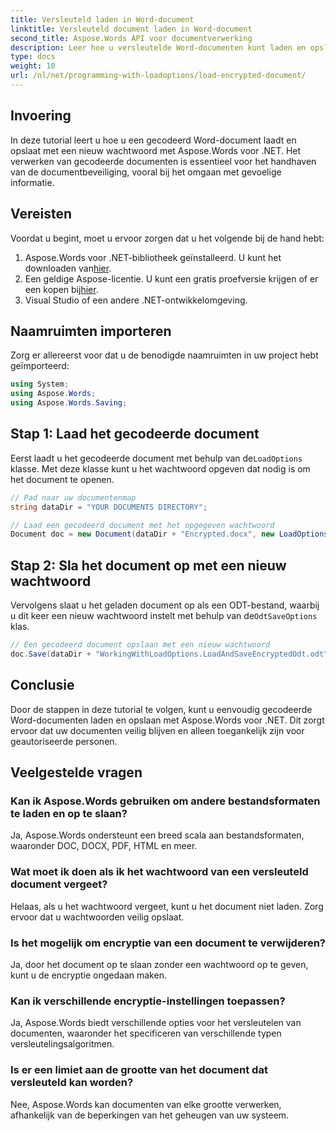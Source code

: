 ```yaml
---
title: Versleuteld laden in Word-document
linktitle: Versleuteld document laden in Word-document
second_title: Aspose.Words API voor documentverwerking
description: Leer hoe u versleutelde Word-documenten kunt laden en opslaan met Aspose.Words voor .NET. Beveilig uw documenten eenvoudig met nieuwe wachtwoorden. Inclusief stapsgewijze handleiding.
type: docs
weight: 10
url: /nl/net/programming-with-loadoptions/load-encrypted-document/
---
```

## Invoering

In deze tutorial leert u hoe u een gecodeerd Word-document laadt en opslaat met een nieuw wachtwoord met Aspose.Words voor .NET. Het verwerken van gecodeerde documenten is essentieel voor het handhaven van de documentbeveiliging, vooral bij het omgaan met gevoelige informatie.

## Vereisten

Voordat u begint, moet u ervoor zorgen dat u het volgende bij de hand hebt:

1.  Aspose.Words voor .NET-bibliotheek geïnstalleerd. U kunt het downloaden van[hier](https://downloads.aspose.com/words/net).
2.  Een geldige Aspose-licentie. U kunt een gratis proefversie krijgen of er een kopen bij[hier](https://purchase.aspose.com/buy).
3. Visual Studio of een andere .NET-ontwikkelomgeving.

## Naamruimten importeren

Zorg er allereerst voor dat u de benodigde naamruimten in uw project hebt geïmporteerd:

```csharp
using System;
using Aspose.Words;
using Aspose.Words.Saving;
```

## Stap 1: Laad het gecodeerde document

 Eerst laadt u het gecodeerde document met behulp van de`LoadOptions` klasse. Met deze klasse kunt u het wachtwoord opgeven dat nodig is om het document te openen.

```csharp
// Pad naar uw documentenmap
string dataDir = "YOUR DOCUMENTS DIRECTORY";

// Laad een gecodeerd document met het opgegeven wachtwoord
Document doc = new Document(dataDir + "Encrypted.docx", new LoadOptions("password"));
```

## Stap 2: Sla het document op met een nieuw wachtwoord

 Vervolgens slaat u het geladen document op als een ODT-bestand, waarbij u dit keer een nieuw wachtwoord instelt met behulp van de`OdtSaveOptions` klas.

```csharp
// Een gecodeerd document opslaan met een nieuw wachtwoord
doc.Save(dataDir + "WorkingWithLoadOptions.LoadAndSaveEncryptedOdt.odt", new OdtSaveOptions("newpassword"));
```

## Conclusie

Door de stappen in deze tutorial te volgen, kunt u eenvoudig gecodeerde Word-documenten laden en opslaan met Aspose.Words voor .NET. Dit zorgt ervoor dat uw documenten veilig blijven en alleen toegankelijk zijn voor geautoriseerde personen.

## Veelgestelde vragen

### Kan ik Aspose.Words gebruiken om andere bestandsformaten te laden en op te slaan?
Ja, Aspose.Words ondersteunt een breed scala aan bestandsformaten, waaronder DOC, DOCX, PDF, HTML en meer.

### Wat moet ik doen als ik het wachtwoord van een versleuteld document vergeet?
Helaas, als u het wachtwoord vergeet, kunt u het document niet laden. Zorg ervoor dat u wachtwoorden veilig opslaat.

### Is het mogelijk om encryptie van een document te verwijderen?
Ja, door het document op te slaan zonder een wachtwoord op te geven, kunt u de encryptie ongedaan maken.

### Kan ik verschillende encryptie-instellingen toepassen?
Ja, Aspose.Words biedt verschillende opties voor het versleutelen van documenten, waaronder het specificeren van verschillende typen versleutelingsalgoritmen.

### Is er een limiet aan de grootte van het document dat versleuteld kan worden?
Nee, Aspose.Words kan documenten van elke grootte verwerken, afhankelijk van de beperkingen van het geheugen van uw systeem.
